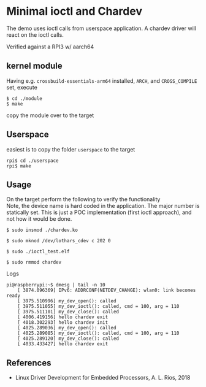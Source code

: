 # Minimal ioctl and Chardev

The demo uses ioctl calls from userspace application. A chardev driver will react on the ioctl calls.  

Verified against a RPI3 w/ aarch64  

## kernel module

Having e.g. `crossbuild-essentials-arm64` installed, `ARCH`, and `CROSS_COMPILE` set, execute  
```
$ cd ./module
$ make
```
copy the module over to the target  

## Userspace
easiest is to copy the folder `userspace`  to the target  
```
rpi$ cd ./userspace
rpi$ make
```

## Usage
On the target perform the following to verify the functionality  
Note, the device name is hard coded in the application. The major number is statically set. This is just a POC implementation (first ioctl approach), and not how it would be done.  
```
$ sudo insmod ./chardev.ko

$ sudo mknod /dev/lothars_cdev c 202 0

$ sudo ./ioctl_test.elf

$ sudo rmmod chardev
```
Logs  
```
pi@raspberrypi:~$ dmesg | tail -n 10
    [ 3874.096369] IPv6: ADDRCONF(NETDEV_CHANGE): wlan0: link becomes ready
    [ 3975.510996] my_dev_open(): called
    [ 3975.511055] my_dev_ioctl(): called, cmd = 100, arg = 110
    [ 3975.511101] my_dev_close(): called
    [ 4006.419156] hello chardev exit
    [ 4018.302293] hello chardev init
    [ 4025.289036] my_dev_open(): called
    [ 4025.289085] my_dev_ioctl(): called, cmd = 100, arg = 110
    [ 4025.289120] my_dev_close(): called
    [ 4033.433427] hello chardev exit
```

## References
- Linux Driver Development for Embedded Processors, A. L. Rios, 2018
